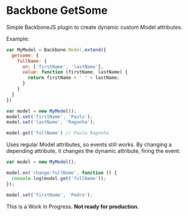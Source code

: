 # Backbone GetSome #

Simple BackboneJS plugin to create dynamic custom Model attributes.

Example:

```javascript
var MyModel = Backbone.Model.extend({
  getsome: {
    fullName: {
      on: ['firstName', 'lastName'],
      value: function (firstName, lastName) {
        return firstName + ' ' + lastName;
      }
    }
  }
})

var model = new MyModel();
model.set('firstName', 'Paulo');
model.set('lastName', 'Ragonha');

model.get('fullName') // Paulo Ragonha
```

Uses regular Model attributes, so events still works. By changing a depending attribute, it changes the dynamic attribute, firing the event:

```javascript
var model = new MyModel();

model.on('change:fullName', function () {
  console.log(model.get('fullName'));
});

model.set('firstName', 'Pedro');
```

This is a Work in Progress. **Not ready for production**.